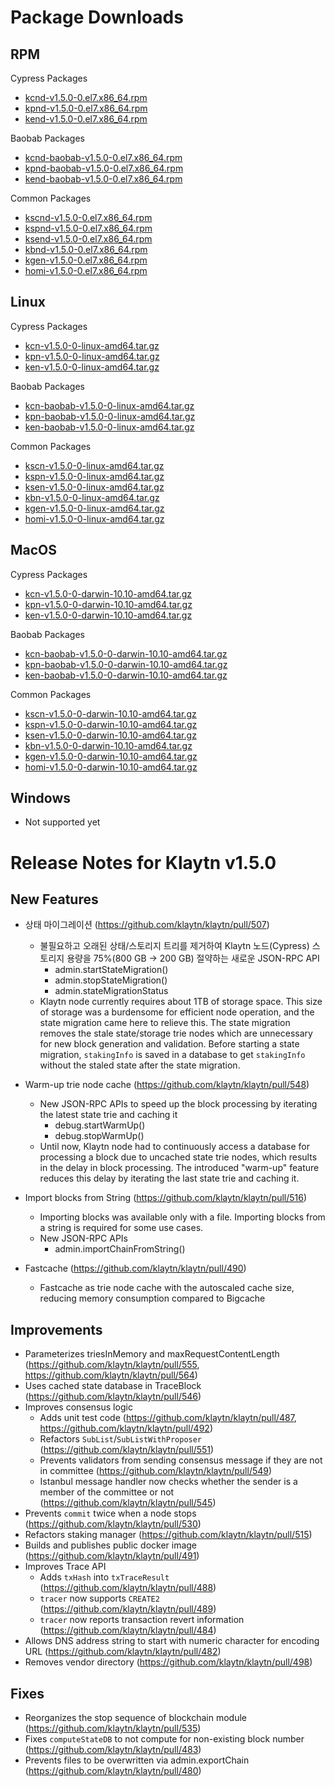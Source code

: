 # Package Downloads <a id="package-downloads"></a>

## RPM <a id="rpm"></a>

Cypress Packages
- [kcnd-v1.5.0-0.el7.x86_64.rpm](http://packages.klaytn.net/klaytn/v1.5.0/kcnd-v1.5.0-0.el7.x86_64.rpm)
- [kpnd-v1.5.0-0.el7.x86_64.rpm](http://packages.klaytn.net/klaytn/v1.5.0/kpnd-v1.5.0-0.el7.x86_64.rpm)
- [kend-v1.5.0-0.el7.x86_64.rpm](http://packages.klaytn.net/klaytn/v1.5.0/kend-v1.5.0-0.el7.x86_64.rpm)

Baobab Packages
- [kcnd-baobab-v1.5.0-0.el7.x86_64.rpm](http://packages.klaytn.net/klaytn/v1.5.0/kcnd-baobab-v1.5.0-0.el7.x86_64.rpm)
- [kpnd-baobab-v1.5.0-0.el7.x86_64.rpm](http://packages.klaytn.net/klaytn/v1.5.0/kpnd-baobab-v1.5.0-0.el7.x86_64.rpm)
- [kend-baobab-v1.5.0-0.el7.x86_64.rpm](http://packages.klaytn.net/klaytn/v1.5.0/kend-baobab-v1.5.0-0.el7.x86_64.rpm)

Common Packages
- [kscnd-v1.5.0-0.el7.x86_64.rpm](http://packages.klaytn.net/klaytn/v1.5.0/kscnd-v1.5.0-0.el7.x86_64.rpm)
- [kspnd-v1.5.0-0.el7.x86_64.rpm](http://packages.klaytn.net/klaytn/v1.5.0/kspnd-v1.5.0-0.el7.x86_64.rpm)
- [ksend-v1.5.0-0.el7.x86_64.rpm](http://packages.klaytn.net/klaytn/v1.5.0/ksend-v1.5.0-0.el7.x86_64.rpm)
- [kbnd-v1.5.0-0.el7.x86_64.rpm](http://packages.klaytn.net/klaytn/v1.5.0/kbnd-v1.5.0-0.el7.x86_64.rpm)
- [kgen-v1.5.0-0.el7.x86_64.rpm](http://packages.klaytn.net/klaytn/v1.5.0/kgen-v1.5.0-0.el7.x86_64.rpm)
- [homi-v1.5.0-0.el7.x86_64.rpm](http://packages.klaytn.net/klaytn/v1.5.0/homi-v1.5.0-0.el7.x86_64.rpm)

## Linux <a id="linux"></a>

Cypress Packages
- [kcn-v1.5.0-0-linux-amd64.tar.gz](http://packages.klaytn.net/klaytn/v1.5.0/kcn-v1.5.0-0-linux-amd64.tar.gz)
- [kpn-v1.5.0-0-linux-amd64.tar.gz](http://packages.klaytn.net/klaytn/v1.5.0/kpn-v1.5.0-0-linux-amd64.tar.gz)
- [ken-v1.5.0-0-linux-amd64.tar.gz](http://packages.klaytn.net/klaytn/v1.5.0/ken-v1.5.0-0-linux-amd64.tar.gz)

Baobab Packages
- [kcn-baobab-v1.5.0-0-linux-amd64.tar.gz](http://packages.klaytn.net/klaytn/v1.5.0/kcn-baobab-v1.5.0-0-linux-amd64.tar.gz)
- [kpn-baobab-v1.5.0-0-linux-amd64.tar.gz](http://packages.klaytn.net/klaytn/v1.5.0/kpn-baobab-v1.5.0-0-linux-amd64.tar.gz)
- [ken-baobab-v1.5.0-0-linux-amd64.tar.gz](http://packages.klaytn.net/klaytn/v1.5.0/ken-baobab-v1.5.0-0-linux-amd64.tar.gz)

Common Packages
- [kscn-v1.5.0-0-linux-amd64.tar.gz](http://packages.klaytn.net/klaytn/v1.5.0/kscn-v1.5.0-0-linux-amd64.tar.gz)
- [kspn-v1.5.0-0-linux-amd64.tar.gz](http://packages.klaytn.net/klaytn/v1.5.0/kspn-v1.5.0-0-linux-amd64.tar.gz)
- [ksen-v1.5.0-0-linux-amd64.tar.gz](http://packages.klaytn.net/klaytn/v1.5.0/ksen-v1.5.0-0-linux-amd64.tar.gz)
- [kbn-v1.5.0-0-linux-amd64.tar.gz](http://packages.klaytn.net/klaytn/v1.5.0/kbn-v1.5.0-0-linux-amd64.tar.gz)
- [kgen-v1.5.0-0-linux-amd64.tar.gz](http://packages.klaytn.net/klaytn/v1.5.0/kgen-v1.5.0-0-linux-amd64.tar.gz)
- [homi-v1.5.0-0-linux-amd64.tar.gz](http://packages.klaytn.net/klaytn/v1.5.0/homi-v1.5.0-0-linux-amd64.tar.gz)

## MacOS <a id="macos"></a>

Cypress Packages
- [kcn-v1.5.0-0-darwin-10.10-amd64.tar.gz](http://packages.klaytn.net/klaytn/v1.5.0/kcn-v1.5.0-0-darwin-10.10-amd64.tar.gz)
- [kpn-v1.5.0-0-darwin-10.10-amd64.tar.gz](http://packages.klaytn.net/klaytn/v1.5.0/kpn-v1.5.0-0-darwin-10.10-amd64.tar.gz)
- [ken-v1.5.0-0-darwin-10.10-amd64.tar.gz](http://packages.klaytn.net/klaytn/v1.5.0/ken-v1.5.0-0-darwin-10.10-amd64.tar.gz)

Baobab Packages
- [kcn-baobab-v1.5.0-0-darwin-10.10-amd64.tar.gz](http://packages.klaytn.net/klaytn/v1.5.0/kcn-baobab-v1.5.0-0-darwin-10.10-amd64.tar.gz)
- [kpn-baobab-v1.5.0-0-darwin-10.10-amd64.tar.gz](http://packages.klaytn.net/klaytn/v1.5.0/kpn-baobab-v1.5.0-0-darwin-10.10-amd64.tar.gz)
- [ken-baobab-v1.5.0-0-darwin-10.10-amd64.tar.gz](http://packages.klaytn.net/klaytn/v1.5.0/ken-baobab-v1.5.0-0-darwin-10.10-amd64.tar.gz)

Common Packages
- [kscn-v1.5.0-0-darwin-10.10-amd64.tar.gz](http://packages.klaytn.net/klaytn/v1.5.0/kscn-v1.5.0-0-darwin-10.10-amd64.tar.gz)
- [kspn-v1.5.0-0-darwin-10.10-amd64.tar.gz](http://packages.klaytn.net/klaytn/v1.5.0/kspn-v1.5.0-0-darwin-10.10-amd64.tar.gz)
- [ksen-v1.5.0-0-darwin-10.10-amd64.tar.gz](http://packages.klaytn.net/klaytn/v1.5.0/ksen-v1.5.0-0-darwin-10.10-amd64.tar.gz)
- [kbn-v1.5.0-0-darwin-10.10-amd64.tar.gz](http://packages.klaytn.net/klaytn/v1.5.0/kbn-v1.5.0-0-darwin-10.10-amd64.tar.gz)
- [kgen-v1.5.0-0-darwin-10.10-amd64.tar.gz](http://packages.klaytn.net/klaytn/v1.5.0/kgen-v1.5.0-0-darwin-10.10-amd64.tar.gz)
- [homi-v1.5.0-0-darwin-10.10-amd64.tar.gz](http://packages.klaytn.net/klaytn/v1.5.0/homi-v1.5.0-0-darwin-10.10-amd64.tar.gz)


## Windows <a id="windows"></a>

- Not supported yet


# Release Notes for Klaytn v1.5.0 <a id="release-notes-for-klaytn-v1-5-0"></a>

## New Features <a id="new-features"></a>
- 상태 마이그레이션 (https://github.com/klaytn/klaytn/pull/507)
    - 불필요하고 오래된 상태/스토리지 트리를 제거하여 Klaytn 노드(Cypress) 스토리지 용량을 75%(800 GB -> 200 GB) 절약하는 새로운 JSON-RPC API
        - admin.startStateMigration()
        - admin.stopStateMigration()
        - admin.stateMigrationStatus
    - Klaytn node currently requires about 1TB of storage space. This size of storage was a burdensome for efficient node operation, and the state migration came here to relieve this. The state migration removes the stale state/storage trie nodes which are unnecessary for new block generation and validation. Before starting a state migration, `stakingInfo` is saved in a database to get `stakingInfo` without the staled state after the state migration.

- Warm-up trie node cache (https://github.com/klaytn/klaytn/pull/548)
    - New JSON-RPC APIs to speed up the block processing by iterating the latest state trie and caching it
        - debug.startWarmUp()
        - debug.stopWarmUp()
    - Until now, Klaytn node had to continuously access a database for processing a block due to uncached state trie nodes, which results in the delay in block processing. The introduced "warm-up" feature reduces this delay by iterating the last state trie and caching it.

- Import blocks from String (https://github.com/klaytn/klaytn/pull/516)
  - Importing blocks was available only with a file. Importing blocks from a string is required for some use cases.
  - New JSON-RPC APIs
    - admin.importChainFromString()

- Fastcache (https://github.com/klaytn/klaytn/pull/490)
    - Fastcache as trie node cache with the autoscaled cache size, reducing memory consumption compared to Bigcache

## Improvements <a id='improvements'></a>
- Parameterizes triesInMemory and maxRequestContentLength (https://github.com/klaytn/klaytn/pull/555, https://github.com/klaytn/klaytn/pull/564)
- Uses cached state database in TraceBlock (https://github.com/klaytn/klaytn/pull/546)
- Improves consensus logic
    - Adds unit test code (https://github.com/klaytn/klaytn/pull/487, https://github.com/klaytn/klaytn/pull/492)
    - Refactors `SubList`/`SubListWithProposer` (https://github.com/klaytn/klaytn/pull/551)
    - Prevents validators from sending consensus message if they are not in committee (https://github.com/klaytn/klaytn/pull/549)
    - Istanbul message handler now checks whether the sender is a member of the committee or not (https://github.com/klaytn/klaytn/pull/545)
- Prevents `commit` twice when a node stops (https://github.com/klaytn/klaytn/pull/530)
- Refactors staking manager (https://github.com/klaytn/klaytn/pull/515)
- Builds and publishes public docker image (https://github.com/klaytn/klaytn/pull/491)
- Improves Trace API
  - Adds `txHash` into `txTraceResult` (https://github.com/klaytn/klaytn/pull/488)
  - `tracer` now supports `CREATE2` (https://github.com/klaytn/klaytn/pull/489)
  - `tracer` now reports transaction revert information (https://github.com/klaytn/klaytn/pull/484)
- Allows DNS address string to start with numeric character for encoding URL  (https://github.com/klaytn/klaytn/pull/482)
- Removes vendor directory (https://github.com/klaytn/klaytn/pull/498)

## Fixes <a id='fixes'></a>
- Reorganizes the stop sequence of blockchain module (https://github.com/klaytn/klaytn/pull/535)
- Fixes `computeStateDB` to not compute for non-existing block number (https://github.com/klaytn/klaytn/pull/483)
- Prevents files to be overwritten via admin.exportChain (https://github.com/klaytn/klaytn/pull/480)
